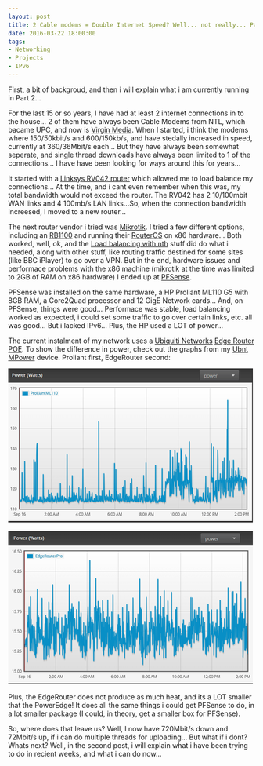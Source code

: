 ```yaml
---
layout: post
title: 2 Cable modems = Double Internet Speed? Well... not really... Part 1
date: 2016-03-22 18:00:00
tags:
- Networking
- Projects
- IPv6
---
```

First, a bit of backgroud, and then i will explain what i am currently running in Part 2...

For the last 15 or so years, I have had at least 2 internet connections in to the house... 2 of them have always been Cable Modems from NTL, which bacame UPC, and now is [Virgin Media][1]. When I started, i think the modems where 150/50kbit/s and 600/150kb/s, and have stedally increased in speed, currently at 360/36Mbit/s each... But they have always been somewhat seperate, and single thread downloads have always been limited to 1 of the connections... I have have been looking for ways around this for years...

It started with a [Linksys RV042 router][2] which allowed me to load balance my connections... At the time, and i cant even remember when this was, my total bandwidth would not exceed the router. The RV042 has 2 10/100mbit WAN links and 4 100mb/s LAN links...So, when the connection bandwidth increesed, I moved to a new router... 

The next router vendor i tried was [Mikrotik][3]. I tried a few different options, including an [RB1100][10] and running their [RouterOS][11] on x86 hardware... Both worked, well, ok, and the [Load balancing with nth][9] stuff did do what i needed, along with other stuff, like routing traffic destined for some sites (like BBC iPlayer) to go over a VPN. But in the end, hardware issues and performace problems with the x86 machine (mikrotik at the time was limited to 2GB of RAM on x86 hardware) I ended up at [PFSense][4].

PFSense was installed on the same hardware, a HP Proliant ML110 G5 with 8GB RAM, a Core2Quad processor and 12 GigE Network cards... And, on PFSense, things were good... Performace was stable, load balancing worked as expected, i could set some traffic to go over certain links, etc. all was good... But i lacked IPv6... Plus, the HP used a LOT of power... 

The current instalment of my network uses a [Ubiquiti Networks][5] [Edge Router POE][12]. To show the difference in power, check out the graphs from my [Ubnt MPower][13] device. Proliant first, EdgeRouter second: 

![Proliant Power Usage](post_images/20150916-proliant-power-usage.PNG)

![EdgeRouter POE Power Usage](post_images/20150916-edgerouter-power-usage.PNG)

Plus, the EdgeRouter does not produce as much heat, and its a LOT smaller that the PowerEdge! It does all the same things i could get PFSense to do, in a lot smaller package (I could, in theory, get a smaller box for PFSense). 

So, where does that leave us? Well, I now have 720Mbit/s down and 72Mbit/s up, if i can do multiple threads for uploading... But what if i dont? Whats next? Well, in the second post, i will explain what i have been trying to do in recient weeks, and what i can do now...

[1]:http://www.virginmedia.ie
[2]:http://www.cisco.com/c/en/us/products/routers/rv042-dual-wan-vpn-router/index.html
[3]:http://www.mikrotik.com
[4]:http://www.pfsense.org
[5]:http://www.ubnt.com
[6]:http://www.multipath-tcp.org
[7]:http://www.squid-cache.org/
[8]:http://www.openvpn.net
[9]:http://wiki.mikrotik.com/wiki/Load_Balancing#Nth
[10]:http://routerboard.com/RB1100
[11]:http://www.mikrotik.com/software
[12]:https://www.ubnt.com/edgemax/edgerouter-poe/
[13]:https://www.ubnt.com/mfi/mpower/

